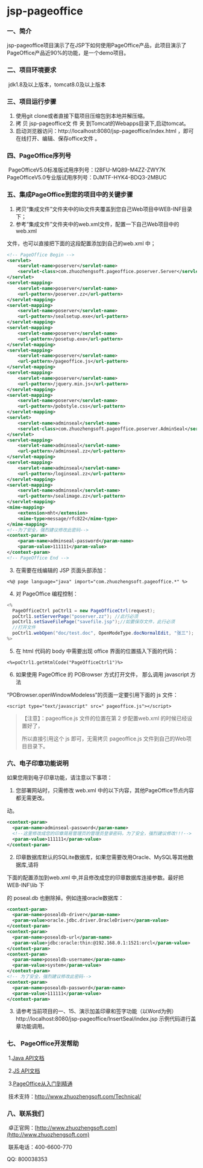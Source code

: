 # jsp-pageoffice
### 一、简介

​       jsp-pageoffice项目演示了在JSP下如何使用PageOffice产品，此项目演示了PageOffice产品近90%的功能，是一个demo项目。

### 二、项目环境要求

​     jdk1.8及以上版本，tomcat8.0及以上版本

### 三、项目运行步骤

1. 使用git clone或者直接下载项目压缩包到本地并解压缩。
2. 拷 贝 jsp-pageoffice文 件 夹 到Tomcat的Webapps目录下,启动tomcat。
3. 启动浏览器访问：http://localhost:8080/jsp-pageoffice/index.html ，即可在线打开、编辑、保存office文件 。

### 四、PageOffice序列号

​     PageOfficeV5.0标准版试用序列号：I2BFU-MQ89-M4ZZ-ZWY7K           
​     PageOfficeV5.0专业版试用序列号：DJMTF-HYK4-BDQ3-2MBUC

### 五、集成PageOffice到您的项目中的关键步骤

1. 拷贝“集成文件”文件夹中的lib文件夹覆盖到您自己Web项目中WEB-INF目录下；
2.  参考“集成文件”文件夹中的web.xml文件，配置一下自己Web项目中的web.xml

文件，也可以直接把下面的这段配置添加到自己的web.xml 中；

```xml
<!-- PageOffice Begin -->
<servlet>
	<servlet-name>poserver</servlet-name>
	<servlet-class>com.zhuozhengsoft.pageoffice.poserver.Server</servlet-class>
</servlet>
<servlet-mapping>
	<servlet-name>poserver</servlet-name>
	<url-pattern>/poserver.zz</url-pattern>
</servlet-mapping>
<servlet-mapping>
	<servlet-name>poserver</servlet-name>
	<url-pattern>/sealsetup.exe</url-pattern>
</servlet-mapping>
<servlet-mapping>
	<servlet-name>poserver</servlet-name>
	<url-pattern>/posetup.exe</url-pattern>
</servlet-mapping>
<servlet-mapping>
	<servlet-name>poserver</servlet-name>
	<url-pattern>/pageoffice.js</url-pattern>
</servlet-mapping>
<servlet-mapping>
	<servlet-name>poserver</servlet-name>
	<url-pattern>/jquery.min.js</url-pattern>
</servlet-mapping>
<servlet-mapping>
	<servlet-name>poserver</servlet-name>
	<url-pattern>/pobstyle.css</url-pattern>
</servlet-mapping>
<servlet>
	<servlet-name>adminseal</servlet-name>
	<servlet-class>com.zhuozhengsoft.pageoffice.poserver.AdminSeal</servlet-class>
</servlet>
<servlet-mapping>
	<servlet-name>adminseal</servlet-name>
	<url-pattern>/adminseal.zz</url-pattern>
</servlet-mapping>
<servlet-mapping>
	<servlet-name>adminseal</servlet-name>
	<url-pattern>/loginseal.zz</url-pattern>
</servlet-mapping>
<servlet-mapping>
	<servlet-name>adminseal</servlet-name>
	<url-pattern>/sealimage.zz</url-pattern>
</servlet-mapping>
<mime-mapping>
	<extension>mht</extension>
	<mime-type>message/rfc822</mime-type>
</mime-mapping>
<!--为了安全，强烈建议修改此密码-->
<context-param>
    <param-name>adminseal-password</param-name>
    <param-value>111111</param-value>
</context-param>
<!-- PageOffice End -->
```
3. 在需要在线编辑的 JSP 页面头部添加：

  `<%@ page language="java" import="com.zhuozhengsoft.pageoffice.*" %>`

4. 对 PageOffice 编程控制：

```java
<%
  PageOfficeCtrl poCtrl1 = new PageOfficeCtrl(request); 
  poCtrl1.setServerPage("poserver.zz"); //此行必须
  poCtrl1.setSaveFilePage("savefile.jsp");//如要保存文件，此行必须
  //打开文件
  poCtrl1.webOpen("doc/test.doc", OpenModeType.docNormalEdit, "张三");
%>
```

5. 在 html 代码的 body 中需要出现 office 界面的位置插入下面的代码：

`<%=poCtrl1.getHtmlCode("PageOfficeCtrl1")%>`

6. 如果使用 PageOffice 的 POBrowser 方式打开文件， 那么调用 javascript 方法

“POBrowser.openWindowModeless”的页面一定要引用下面的 js 文件：

`<script type="text/javascript" src=" pageoffice.js"></script>`

> 【注意】：pageoffice.js 文件的位置在第 2 步配置web.xml 的时候已经设置好了，
>
> 所以直接引用这个 js 即可，无需拷贝 pageoffice.js 文件到自己的Web项目目录下。


### 六、电子印章功能说明

如果您用到电子印章功能，请注意以下事项：

1. 您部署网站时，只需修改 web.xml 中的以下内容，其他PageOffice节点内容都无需更改。

动。

```xml
<context-param>
  <param-name>adminseal-password</param-name>
  <!--这里修改成您的印章简易管理页的管理员登录密码，为了安全，强烈建议修改!!!-->
  <param-value>111111</param-value>
</context-param>
```

2. 印章数据库默认的SQLite数据库，如果您需要改用Oracle、MySQL等其他数据库,请将

下面的配置添加到web.xml 中,并且修改成您的印章数据库连接参数。最好把 WEB-INF\lib 下 

的 poseal.db 也删除掉。例如连接oracle数据库：

```xml
<context-param>
  <param-name>posealdb-driver</param-name>
  <param-value>oracle.jdbc.driver.OracleDriver</param-value>
</context-param>
<context-param>
  <param-name>posealdb-url</param-name>
  <param-value>jdbc:oracle:thin:@192.168.0.1:1521:orcl</param-value>
</context-param>
<context-param>
  <param-name>posealdb-username</param-name>
  <param-value>system</param-value>
</context-param>
<!-- 为了安全，强烈建议修改此密码--> 
<context-param>
  <param-name>posealdb-password</param-name>
  <param-value>111111</param-value>
</context-param>
```

3. 请参考当前项目的一、15、演示加盖印章和签字功能（以Word为例）http://localhost:8080/jsp-pageoffice/InsertSeal/index.jsp  示例代码进行盖章功能调用。

### 七、 PageOffice开发帮助

​     1.[Java API文档](http://www.zhuozhengsoft.com/help/java3/index.html) 

​     2.[JS API文档](http://www.zhuozhengsoft.com/help/js3/index.html)  

​     3.[PageOffice从入门到精通](https://www.kancloud.cn/pageoffice_course_group/pageoffice_course/646953)

​     技术支持：http://www.zhuozhengsoft.com/Technical/

### 八、联系我们

​   卓正官网：[http://www.zhuozhengsoft.com](http://www.zhuozhengsoft.com)

​   联系电话：400-6600-770  

   QQ: 800038353
